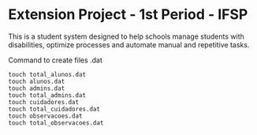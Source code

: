 # Extension Project - 1st Period - IFSP
This is a student system designed to help schools manage students with disabilities, optimize processes and automate manual and repetitive tasks.

Command to create files .dat

```
touch total_alunos.dat
touch alunos.dat
touch admins.dat
touch total_admins.dat
touch cuidadores.dat
touch total_cuidadores.dat
touch observacoes.dat
touch total_observacoes.dat
```
